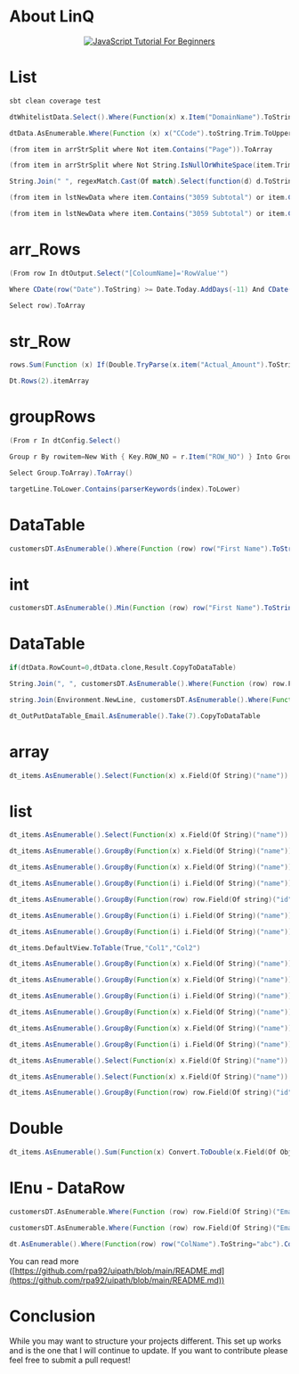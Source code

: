 # About LinQ<a id="sec-3" name="sec-3"></a>

<p align="center">
  <a href="https://www.youtube.com/watch?v=VV89AhYODOE&list=PLl1rPImyc34cqVn6_o4CAV9jVFHR1Rk2e&index=3">
    <img src="https://img.youtube.com/vi/VV89AhYODOE/0.jpg" alt="JavaScript Tutorial For Beginners" />
  </a>
</p>


# List

```sh
sbt clean coverage test
```

```scala
dtWhitelistData.Select().Where(Function(x) x.Item("DomainName").ToString.ToLower.Equals(emailSenderHost.ToLower)).ToArray
```

```scala
dtData.AsEnumerable.Where(Function (x) x("CCode").toString.Trim.ToUpper.Equals(strCCFilter.ToUpper)).ToList
```

```scala
(from item in arrStrSplit where Not item.Contains("Page")).ToArray
```

```scala
(from item in arrStrSplit where Not String.IsNullOrWhiteSpace(item.Trim)).ToArray
```

```scala
String.Join(" ", regexMatch.Cast(Of match).Select(function(d) d.ToString).ToArray)
```

```scala
(from item in lstNewData where item.Contains("3059 Subtotal") or item.Contains("8155 Subtotal")).ToList
```

```scala
(from item in lstNewData where item.Contains("3059 Subtotal") or item.Contains("8155 Subtotal")).ToList
```

# arr_Rows


```scala
(From row In dtOutput.Select("[ColoumName]='RowValue'")
```

```scala
Where CDate(row("Date").ToString) >= Date.Today.AddDays(-11) And CDate(row("Date").ToString) <= Date.Today.AddDays(-5)
```

```scala
Select row).ToArray
```



# str_Row


```scala
rows.Sum(Function (x) If(Double.TryParse(x.item("Actual_Amount").ToString, Nothing), Double.Parse(x.Item("Actual_Amount").ToString), 0))
```

```scala
Dt.Rows(2).itemArray
```



# groupRows


```scala
(From r In dtConfig.Select()
```

```scala
Group r By rowitem=New With { Key.ROW_NO = r.Item("ROW_NO") } Into Group
```

```scala
Select Group.ToArray).ToArray()
```

```scala
targetLine.ToLower.Contains(parserKeywords(index).ToLower)
```


# DataTable


```scala
customersDT.AsEnumerable().Where(Function (row) row("First Name").ToString().StartsWith("J")).CopyToDataTable
```


# int


```scala
customersDT.AsEnumerable().Min(Function (row) row("First Name").ToString().Length)
```


# DataTable


```scala
if(dtData.RowCount=0,dtData.clone,Result.CopyToDataTable)
```

```scala
String.Join(", ", customersDT.AsEnumerable().Where(Function (row) row.Field(of String)("First Name").Length=4).Select(Function (row) row.Field(Of String)("Email")))
```

```scala
string.Join(Environment.NewLine, customersDT.AsEnumerable().Where(Function (row) row.Field(Of String)("First Name").Length = 4).Select(Function (row) row.Field(of String)("First Name")))
```

```scala
dt_OutPutDataTable_Email.AsEnumerable().Take(7).CopyToDataTable
```


# array


```scala
dt_items.AsEnumerable().Select(Function(x) x.Field(Of String)("name")).Distinct().ToArray()
```

# list


```scala
dt_items.AsEnumerable().Select(Function(x) x.Field(Of String)("name")).Distinct().ToList()
```

```scala
dt_items.AsEnumerable().GroupBy(Function(x) x.Field(Of String)("name")).Where(Function(y) y.Count() > 1).Select(Function(z) z.Key).ToList()
```

```scala
dt_items.AsEnumerable().GroupBy(Function(x) x.Field(Of String)("name")).Where(Function(y) y.Count() > 1).Select(Function(z) z.Key).ToArray()
```

```scala
dt_items.AsEnumerable().GroupBy(Function(i) i.Field(Of String)("name")).Where(Function(g) g.Count() > 1).SelectMany(Function(g) g).CopyToDataTable()
```

```scala
dt_items.AsEnumerable().GroupBy(Function(row) row.Field(Of string)("id")).Select(Function(x) x.First).CopyToDatatable
```

```scala
dt_items.AsEnumerable().GroupBy(Function(i) i.Field(Of String)("name")).Where(Function(g) g.Count() > 1).SelectMany(Function(g) g).CopyToDataTable()
```

```scala
dt_items.AsEnumerable().GroupBy(Function(i) i.Field(Of String)("name")).Where(Function(g) g.Count() = 1).SelectMany(Function(g) g).CopyToDataTable()
```

```scala
dt_items.DefaultView.ToTable(True,"Col1","Col2")
```

```scala
dt_items.AsEnumerable().GroupBy(Function(x) x.Field(Of String)("name")).Where(Function(y) y.Count() = 1).Select(Function(z) z.Key).ToArray()
```

```scala
dt_items.AsEnumerable().GroupBy(Function(x) x.Field(Of String)("name")).Where(Function(y) y.Count() = 1).Select(Function(z) z.Key).ToList()
```

```scala
dt_items.AsEnumerable().GroupBy(Function(i) i.Field(Of String)("name")).Where(Function(g) g.Count() = 1).SelectMany(Function(g) g).CopyToDataTable()
```

```scala
dt_items.AsEnumerable().GroupBy(Function(x) x.Field(Of String)("name")).Where(Function(y) y.Count() > 1).Select(Function(z) z.Key).ToList()
```

```scala
dt_items.AsEnumerable().GroupBy(Function(x) x.Field(Of String)("name")).Where(Function(y) y.Count() > 1).Select(Function(z) z.Key).ToArray()
```

```scala
dt_items.AsEnumerable().GroupBy(Function(i) i.Field(Of String)("name")).Where(Function(g) g.Count() > 1).SelectMany(Function(g) g).CopyToDataTable()
```

```scala
dt_items.AsEnumerable().Select(Function(x) x.Field(Of String)("name")).Distinct().ToArray()
```

```scala
dt_items.AsEnumerable().Select(Function(x) x.Field(Of String)("name")).Distinct().ToList()
```

```scala
dt_items.AsEnumerable().GroupBy(Function(row) row.Field(Of string)("id")).Select(Function(x) x.First).CopyToDatatable
```


# Double


```scala
dt_items.AsEnumerable().Sum(Function(x) Convert.ToDouble(x.Field(Of Object)("id")))
```



# IEnu - DataRow


```scala
customersDT.AsEnumerable.Where(Function (row) row.Field(Of String)("Email").Contains("shamm@sugarwell.org"))
```

```scala
customersDT.AsEnumerable.Where(Function (row) row.Field(Of String)("Email").Contains("shamm@sugarwell.org")).ToList()
```

```scala
dt.AsEnumerable().Where(Function(row) row("ColName").ToString="abc").CopyToDataTable()
```





















You can read more ([https://github.com/rpa92/uipath/blob/main/README.md](https://github.com/rpa92/uipath/blob/main/README.md))

# Conclusion<a id="sec-3" name="sec-3"></a>

While you may want to structure your projects different. This set up works and is the one that I will continue to update. If you want to contribute please feel free to submit a pull request!

